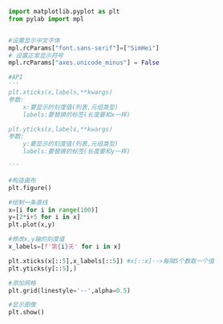 
<BlogInfo title="17.添加之自定义的x,y刻度" author="白日梦想猿" pv=0 read_times=0 pre_cost_time=0分30秒 category="matplotlib学习" tag_list="['matplotlib学习']" create_time="2021.08.19 13:36:29" update_time="2021.08.19 14:57:02" />

```python
import matplotlib.pyplot as plt
from pylab import mpl


#设置显示中文字体
mpl.rcParams["font.sans-serif"]=["SimHei"]
# 设置正常显示符号
mpl.rcParams["axes.unicode_minus"] = False

#API
'''
plt.xticks(x,labels,**kwargs)
参数:
    x:要显示的刻度值(列表,元组类型)
    labels:要替换的标签(长度要和x一样)

plt.yticks(x,labels,**kwargs)
参数:
    y:要显示的刻度值(列表,元组类型)
    labels:要替换的标签(长度要和y一样)   

'''

#构造画布
plt.figure()

#绘制一条直线
x=[i for i in range(100)]
y=[2*i+5 for i in x]
plt.plot(x,y)

#修改x,y轴的刻度值
x_labels=[f'第{i}天' for i in x]

plt.xticks(x[::5],x_labels[::5]) #x[::x]-->每隔5个数取一个值
plt.yticks(y[::5],)

#添加网格
plt.grid(linestyle='--',alpha=0.5)

#显示图像
plt.show()


```
